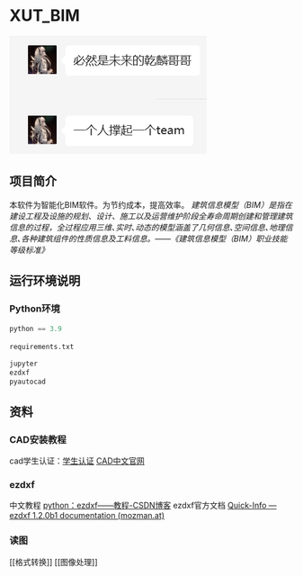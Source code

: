 # XUT_BIM
![image](/图片库/5d1ff55687d61f2ec3fdc3fd971449d.png)
## 项目简介
本软件为智能化BIM软件。为节约成本，提高效率。
*建筑信息模型（BIM）是指在建设工程及设施的规划、设计、施工以及运营维护阶段全寿命周期创建和管理建筑信息的过程，全过程应用三维､实时､动态的模型涵盖了几何信息､空间信息､地理信息､各种建筑组件的性质信息及工料信息。——《建筑信息模型（BIM）职业技能等级标准》*

## 运行环境说明
### Python环境
```python 
python == 3.9
```
`requirements.txt`
```text
jupyter
ezdxf
pyautocad
```

## 资料
### CAD安装教程
cad学生认证：[学生认证](https://zhuanlan.zhihu.com/p/341446584)
[CAD中文官网](https://www.autodesk.com.cn/)
### ezdxf
中文教程 [python：ezdxf——教程-CSDN博客](https://blog.csdn.net/weixin_44374471/article/details/106974561)
ezdxf官方文档 [Quick-Info — ezdxf 1.2.0b1 documentation (mozman.at)](https://ezdxf.mozman.at/docs/)

### 读图
[[格式转换]]
[[图像处理]]
